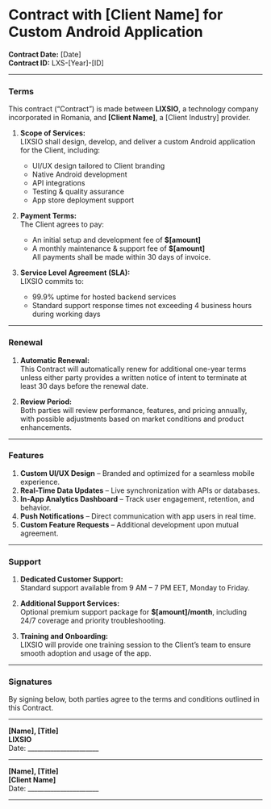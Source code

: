 # Contract with [Client Name] for Custom Android Application

**Contract Date:** [Date]  
**Contract ID:** LXS-[Year]-[ID]

---

### Terms
This contract (“Contract”) is made between **LIXSIO**, a technology company incorporated in Romania, and **[Client Name]**, a [Client Industry] provider.

1. **Scope of Services:**  
   LIXSIO shall design, develop, and deliver a custom Android application for the Client, including:
   - UI/UX design tailored to Client branding
   - Native Android development
   - API integrations
   - Testing & quality assurance
   - App store deployment support

2. **Payment Terms:**  
   The Client agrees to pay:
   - An initial setup and development fee of **$[amount]**  
   - A monthly maintenance & support fee of **$[amount]**  
   All payments shall be made within 30 days of invoice.

3. **Service Level Agreement (SLA):**  
   LIXSIO commits to:
   - 99.9% uptime for hosted backend services
   - Standard support response times not exceeding 4 business hours during working days

---

### Renewal
1. **Automatic Renewal:**  
   This Contract will automatically renew for additional one-year terms unless either party provides a written notice of intent to terminate at least 30 days before the renewal date.

2. **Review Period:**  
   Both parties will review performance, features, and pricing annually, with possible adjustments based on market conditions and product enhancements.

---

### Features
1. **Custom UI/UX Design** – Branded and optimized for a seamless mobile experience.  
2. **Real-Time Data Updates** – Live synchronization with APIs or databases.  
3. **In-App Analytics Dashboard** – Track user engagement, retention, and behavior.  
4. **Push Notifications** – Direct communication with app users in real time.  
5. **Custom Feature Requests** – Additional development upon mutual agreement.

---

### Support
1. **Dedicated Customer Support:**  
   Standard support available from 9 AM – 7 PM EET, Monday to Friday.

2. **Additional Support Services:**  
   Optional premium support package for **$[amount]/month**, including 24/7 coverage and priority troubleshooting.

3. **Training and Onboarding:**  
   LIXSIO will provide one training session to the Client’s team to ensure smooth adoption and usage of the app.

---

### Signatures
By signing below, both parties agree to the terms and conditions outlined in this Contract.

__________________________  
**[Name], [Title]**  
**LIXSIO**  
Date: ______________________

__________________________  
**[Name], [Title]**  
**[Client Name]**  
Date: ______________________

---
